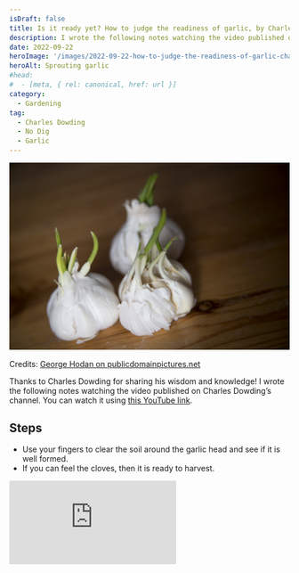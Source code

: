 ```yaml
---
isDraft: false
title: Is it ready yet? How to judge the readiness of garlic, by Charles Dowding
description: I wrote the following notes watching the video published on Charles Dowding’s channel
date: 2022-09-22
heroImage: '/images/2022-09-22-how-to-judge-the-readiness-of-garlic-charles-dowding-hero.jpg'
heroAlt: Sprouting garlic
#head:
#  - [meta, { rel: canonical, href: url }]
category:
  - Gardening
tag:
  - Charles Dowding
  - No Dig
  - Garlic
---
```


![Sprouting garlic](./sprouting-garlic.jpg)

Credits: [George Hodan on publicdomainpictures.net](https://www.publicdomainpictures.net/fr/view-image.php?image=206292&picture=germination-ail)

Thanks to Charles Dowding for sharing his wisdom and knowledge!
I wrote the following notes watching the video published on Charles Dowding’s channel.
You can watch it using [this YouTube link](https://www.youtube.com/shorts/o8ZStwTQUVU).

## Steps

- Use your fingers to clear the soil around the garlic head and see if it is well formed.
- If you can feel the cloves, then it is ready to harvest.

<!-- markdownlint-disable MD033 -->
<p class="newsletter-wrapper"><iframe class="newsletter-embed" src="https://iamjeremie.substack.com/embed" frameborder="0" scrolling="no"></iframe></p>
